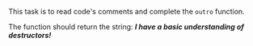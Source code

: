 This task is to read code's comments and complete the `outro` function.

The function should return the string: ***I have a basic understanding of destructors!***